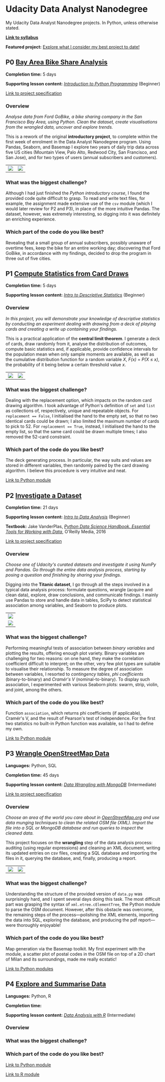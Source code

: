 # Udacity Data Analyst Nanodegree
My Udacity Data Analyst Nanodegree projects. In Python, unless otherwise stated.

__[Link to syllabus](./projects/dand-old-syllabus.pdf)__

__Featured project:__ [Explore what I consider my best project to date!](https://github.com/federicomariamassari/udacity-dand/blob/master/projects/p3/dand-p3-wrangle-openstreetmap.md)

## P0 [Bay Area Bike Share Analysis](./projects/p0/dand-p0-bay-area-bike-share-analysis.md)

__Completion time:__ 5 days

__Supporting lesson content:__ _[Introduction to Python Programming](https://eu.udacity.com/course/introduction-to-python--ud1110)_ (Beginner)

[Link to project specification](projects/p0/dand-p0-project-specification.md)

### Overview

_Analyse data from Ford GoBike, a bike sharing company in the San Francisco Bay Area, using Python. Clean the dataset, create visualisations from the wrangled data, uncover and explore trends._

This is a rework of the original __introductory project__, to complete within the first week of enrolment in the Data Analyst Nanodegree program. Using Pandas, Seaborn, and Basemap I explore two years of daily trip data across five US cities (Mountain View, Palo Alto, Redwood City, San Francisco, and San Jose), and for two types of users (annual subscribers and customers).

<table>
  <tr>
    <td align="center"><img align="center" src="./projects/p0/img/babs-full.png"/></td>
    <td align="center"><img align="center" src="./projects/p0/img/babs-sf.png"/></td>
  </tr>
</table>

### What was the biggest challenge?
Although I had just finished the _Python introductory course_, I found the provided code quite difficult to grasp. To read and write text files, for example, the assignment made extensive use of the `csv` module (which I would later review for P2 and P3), in place of the more intuitive Pandas. The dataset, however, was extremely interesting, so digging into it was definitely an enriching experience.

### Which part of the code do you like best?
Revealing that a small group of annual subscribers, possibly unaware of overtime fees, keep the bike for an entire working day; discovering that Ford GoBike, in accordance with my findings, decided to drop the program in three out of five cities.

## P1 [Compute Statistics from Card Draws](https://nbviewer.jupyter.org/github/federicomariamassari/udacity-dand/blob/master/projects/p1/dand-p1-compute-statistics-from-card-draws.ipynb)

__Completion time:__ 5 days

__Supporting lesson content:__ _[Intro to Descriptive Statistics](https://eu.udacity.com/course/intro-to-descriptive-statistics--ud827)_ (Beginner)

### Overview
_In this project, you will demonstrate your knowledge of descriptive statistics by conducting an experiment dealing with drawing from a deck of playing cards and creating a write up containing your findings._

This is a practical application of the __central limit theorem__. I generate a deck of cards, draw randomly from it, analyse the distribution of outcomes, compute basic statistics and, if applicable, provide confidence intervals for the population mean when only sample moments are available, as well as the cumulative distribution function for a random variable _X_, _F(x)_ = _P(X_ ≤ _x)_, the probability of it being below a certain threshold value _x_.

<table>
  <tr>
    <td align="center"><img align="center" src="./projects/p1/img/single_draw.png"/></td>
    <td align="center"><img align="center" src="./projects/p1/img/large_sample.png"/></td>
  </tr>
</table>

### What was the biggest challenge?
Dealing with the replacement option, which impacts on the random card drawing algorithm. I took advantage of Python's definition of `set` and `list` as collections of, respectively, unique and repeatable objects. For `replacement == False`, I initialised the hand to the empty set, so that no two identical cards could be drawn; I also limited the maximum number of cards to pick to 52. For `replacement == True`, instead, I initialised the hand to the empty list, so that the same card could be drawn multiple times; I also removed the 52-card constraint.

### Which part of the code do you like best?
The deck generating process. In particular, the way suits and values are stored in different variables, then randomly paired by the card drawing algorithm. I believe this procedure is very intuitive and neat.

[Link to Python module](/projects/p1/python-modules/)

## P2 [Investigate a Dataset](https://nbviewer.jupyter.org/github/federicomariamassari/udacity-dand/blob/master/projects/p2/dand-p2-investigate-a-dataset.ipynb)

__Completion time:__ 21 days

__Supporting lesson content:__ _[Intro to Data Analysis](https://eu.udacity.com/course/intro-to-data-analysis--ud170)_ (Beginner)

__Textbook:__ Jake VanderPlas, [_Python Data Science Handbook. Essential Tools for Working with Data_](http://shop.oreilly.com/product/0636920034919.do), O'Reilly Media, 2016

[Link to project specification](projects/p2/dand-p2-project-specification.md)

### Overview
_Choose one of Udacity's curated datasets and investigate it using NumPy and Pandas. Go through the entire data analysis process, starting by posing a question and finishing by sharing your findings._

Digging into the __Titanic dataset__, I go through all the steps involved in a typical data analysis process: formulate questions, wrangle (acquire and clean data), explore, draw conclusions, and communicate findings. I mainly use Pandas to store and handle data in tables, SciPy to detect statistical association among variables, and Seaborn to produce plots.

<table>
  <tr>
    <td align="center"><img align="center" src="./projects/p2/img/swarmplot.png"/></td>
  </tr>
  <tr>
  </tr>
  <tr>
    <td align="center"><img align="center" src="./projects/p2/img/violinplot.png"/></td>
  </tr>
</table>

### What was the biggest challenge?
Performing meaningful tests of association between _binary variables_ and plotting the results, offering enough plot variety. Binary variables are challenging for two reasons: on one hand, they make the correlation coefficient difficult to interpret; on the other, very few plot types are suitable to visualise their relationship. To measure the degree of association between variables, I resorted to _contingency tables_, _phi coefficients_ (binary-to-binary) and _Cramér's V_ (nominal-to-binary). To display such association, I experimented with various Seaborn plots: swarm, strip, violin, and joint, among the others.

### Which part of the code do you like best?
Function `association`, which returns phi coefficients (if applicable), Cramér's V, and the result of Pearson's test of independence. For the first two statistics no built-in Python function was available, so I had to define my own.

[Link to Python module](/projects/p2/python-modules/)

## P3 [Wrangle OpenStreetMap Data](https://github.com/federicomariamassari/udacity-dand/blob/master/projects/p3/dand-p3-wrangle-openstreetmap.md)

__Languages:__ Python, SQL

__Completion time:__ 45 days

__Supporting lesson content:__ _[Data Wrangling with MongoDB](https://eu.udacity.com/course/data-wrangling-with-mongodb--ud032)_ (Intermediate)

[Link to project specification](projects/p3/dand-p3-project-specification.md)

### Overview
_Choose an area of the world you care about in [OpenStreetMap.org](https://www.openstreetmap.org) and use data munging techniques to clean the related OSM file (XML). Import the file into a SQL or MongoDB database and run queries to inspect the cleaned data._

This project focuses on the __wrangling__ step of the data analysis process: auditing (using regular expressions) and cleaning an XML document, writing its updated entries on csv files, creating a SQL database and importing the files in it, querying the database, and, finally, producing a report.

<table>
  <tr>
    <td align="center"><img align="center" src="./projects/p3/img/postcodes.png"/></td>
    <td align="center"><img align="center" src="./projects/p3/img/parks.png"/></td>
  </tr>
</table>

### What was the biggest challenge?
Understanding the structure of the provided version of `data.py` was surprisingly hard, and I spent several days doing this task. The most difficult part was grasping the syntax of `xml.etree.cElementTree`, the Python module to parse the OSM document. However, after this obstacle was overcome, the remaining steps of the process—polishing the XML elements, importing the data into SQL, exploring the database, and producing the pdf report—were thoroughly enjoyable!

### Which part of the code do you like best?
Map generation via the Basemap toolkit. My first experiment with the module, a scatter plot of postal codes in the OSM file on top of a 2D chart of Milan and its surroundings, made me really ecstatic!

[Link to Python modules](/projects/p3/python-modules/)

## P4 [Explore and Summarise Data]()

__Languages:__ Python, R

__Completion time:__

__Supporting lesson content:__ _[Data Analysis with R](https://eu.udacity.com/course/data-analysis-with-r--ud651)_ (Intermediate)

### Overview

### What was the biggest challenge?

### Which part of the code do you like best?

[Link to Python module](/projects/p4/python-modules/)

[Link to R module]()
